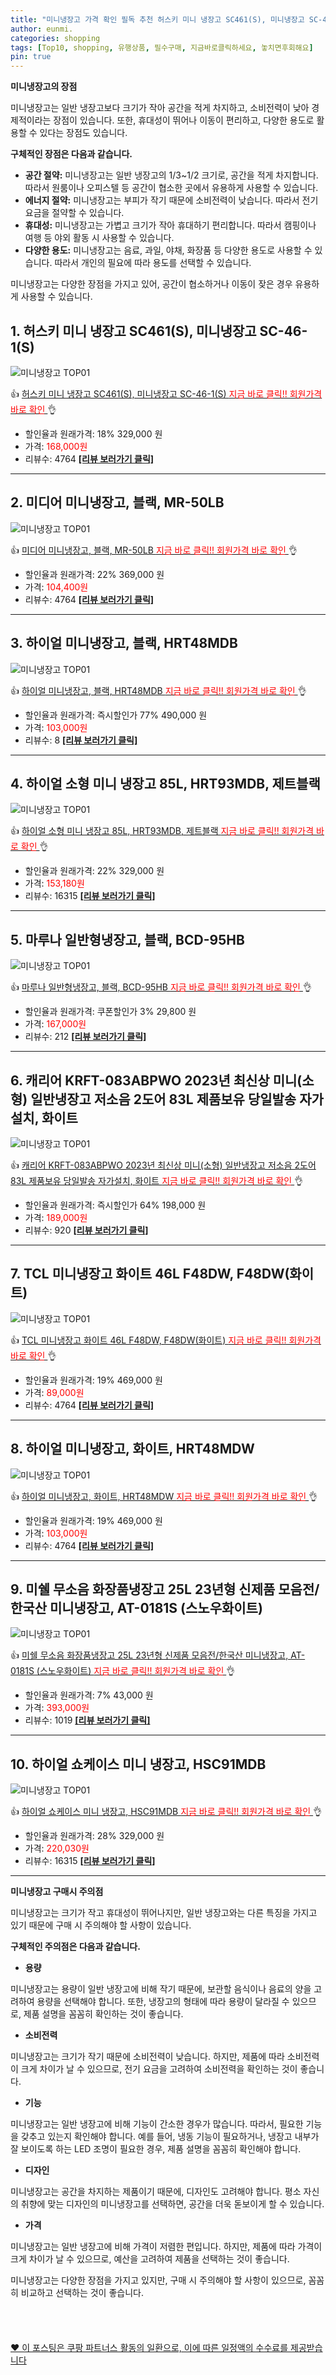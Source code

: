 ```yaml
---
title: "미니냉장고 가격 확인 필독 추천 허스키 미니 냉장고 SC461(S), 미니냉장고 SC-46-1(S) 비교 장점 구매가이드"
author: eunmi.
categories: shopping
tags: [Top10, shopping, 유행상품, 필수구매, 지금바로클릭하세요, 놓치면후회해요]
pin: true
---
```

**미니냉장고의 장점**

미니냉장고는 일반 냉장고보다 크기가 작아 공간을 적게 차지하고, 소비전력이 낮아 경제적이라는 장점이 있습니다. 또한, 휴대성이 뛰어나 이동이 편리하고, 다양한 용도로 활용할 수 있다는 장점도 있습니다.

**구체적인 장점은 다음과 같습니다.**

* **공간 절약:** 미니냉장고는 일반 냉장고의 1/3~1/2 크기로, 공간을 적게 차지합니다. 따라서 원룸이나 오피스텔 등 공간이 협소한 곳에서 유용하게 사용할 수 있습니다.
* **에너지 절약:** 미니냉장고는 부피가 작기 때문에 소비전력이 낮습니다. 따라서 전기 요금을 절약할 수 있습니다.
* **휴대성:** 미니냉장고는 가볍고 크기가 작아 휴대하기 편리합니다. 따라서 캠핑이나 여행 등 야외 활동 시 사용할 수 있습니다.
* **다양한 용도:** 미니냉장고는 음료, 과일, 야채, 화장품 등 다양한 용도로 사용할 수 있습니다. 따라서 개인의 필요에 따라 용도를 선택할 수 있습니다.

미니냉장고는 다양한 장점을 가지고 있어, 공간이 협소하거나 이동이 잦은 경우 유용하게 사용할 수 있습니다.

   

## 1. 허스키 미니 냉장고 SC461(S), 미니냉장고 SC-46-1(S)

![미니냉장고 TOP01](https://thumbnail9.coupangcdn.com/thumbnails/remote/230x230ex/image/vendor_inventory/92ff/ea4095ce767d8f47b982162f9ba6bdf037e47fcc0f65fce9fd70c1f3f230.jpg)


👍 [허스키 미니 냉장고 SC461(S), 미니냉장고 SC-46-1(S) <font color=red> 지금 바로 클릭!! 회원가격 바로 확인 </font> ](https://link.coupang.com/re/AFFSDP?lptag=AF3617701&subid=GithubCoopas&pageKey=7417230423&traceid=V0-153&itemId=19232752547&vendorItemId=87487637071) 👌 


- 할인율과 원래가격: 18%  329,000   원
- 가격: <span style='color:red'>168,000원</span>
- 리뷰수: 4764  [**[리뷰 보러가기 클릭]**](https://link.coupang.com/re/AFFSDP?lptag=AF3617701&subid=GithubCoopas&pageKey=7417230423&traceid=V0-153&itemId=19232752547&vendorItemId=87487637071)

---


   

## 2. 미디어 미니냉장고, 블랙, MR-50LB

![미니냉장고 TOP01](https://thumbnail7.coupangcdn.com/thumbnails/remote/230x230ex/image/retail/images/1101274026686434-ef4ba74f-2cae-4baa-8464-04ac3e939006.jpg)


👍 [미디어 미니냉장고, 블랙, MR-50LB <font color=red> 지금 바로 클릭!! 회원가격 바로 확인 </font> ](https://link.coupang.com/re/AFFSDP?lptag=AF3617701&subid=GithubCoopas&pageKey=7477935144&traceid=V0-153&itemId=19526913118&vendorItemId=3090914802) 👌 


- 할인율과 원래가격: 22%  369,000   원
- 가격: <span style='color:red'>104,400원</span>
- 리뷰수: 4764  [**[리뷰 보러가기 클릭]**](https://link.coupang.com/re/AFFSDP?lptag=AF3617701&subid=GithubCoopas&pageKey=7477935144&traceid=V0-153&itemId=19526913118&vendorItemId=3090914802)

---


   

## 3. 하이얼 미니냉장고, 블랙, HRT48MDB

![미니냉장고 TOP01](https://thumbnail8.coupangcdn.com/thumbnails/remote/230x230ex/image/retail/images/3571987066089469-6264eb39-c669-4569-b49b-0c1e1ece9c07.jpg)


👍 [하이얼 미니냉장고, 블랙, HRT48MDB <font color=red> 지금 바로 클릭!! 회원가격 바로 확인 </font> ](https://link.coupang.com/re/AFFSDP?lptag=AF3617701&subid=GithubCoopas&pageKey=6397740251&traceid=V0-153&itemId=13667892094&vendorItemId=4041829591) 👌 


- 할인율과 원래가격: 즉시할인가 77%  490,000   원
- 가격: <span style='color:red'>103,000원</span>
- 리뷰수: 8  [**[리뷰 보러가기 클릭]**](https://link.coupang.com/re/AFFSDP?lptag=AF3617701&subid=GithubCoopas&pageKey=6397740251&traceid=V0-153&itemId=13667892094&vendorItemId=4041829591)

---


   

## 4. 하이얼 소형 미니 냉장고 85L, HRT93MDB, 제트블랙

![미니냉장고 TOP01](https://thumbnail7.coupangcdn.com/thumbnails/remote/230x230ex/image/retail/images/2022/12/08/14/2/3186f2a5-1357-4888-bbbb-101202f08a3e.png)


👍 [하이얼 소형 미니 냉장고 85L, HRT93MDB, 제트블랙 <font color=red> 지금 바로 클릭!! 회원가격 바로 확인 </font> ](https://link.coupang.com/re/AFFSDP?lptag=AF3617701&subid=GithubCoopas&pageKey=6978925843&traceid=V0-153&itemId=17041978867&vendorItemId=84216800015) 👌 


- 할인율과 원래가격: 22%  329,000   원
- 가격: <span style='color:red'>153,180원</span>
- 리뷰수: 16315  [**[리뷰 보러가기 클릭]**](https://link.coupang.com/re/AFFSDP?lptag=AF3617701&subid=GithubCoopas&pageKey=6978925843&traceid=V0-153&itemId=17041978867&vendorItemId=84216800015)

---


   

## 5. 마루나 일반형냉장고, 블랙, BCD-95HB

![미니냉장고 TOP01](https://thumbnail7.coupangcdn.com/thumbnails/remote/230x230ex/image/vendor_inventory/bb99/23c66278e707c471f54ef5ea70d7d5752d0107e8ae07d3334072b4131819.jpg)


👍 [마루나 일반형냉장고, 블랙, BCD-95HB <font color=red> 지금 바로 클릭!! 회원가격 바로 확인 </font> ](https://link.coupang.com/re/AFFSDP?lptag=AF3617701&subid=GithubCoopas&pageKey=7276353188&traceid=V0-153&itemId=18568368685&vendorItemId=71398757302) 👌 


- 할인율과 원래가격: 쿠폰할인가 3%  29,800   원
- 가격: <span style='color:red'>167,000원</span>
- 리뷰수: 212  [**[리뷰 보러가기 클릭]**](https://link.coupang.com/re/AFFSDP?lptag=AF3617701&subid=GithubCoopas&pageKey=7276353188&traceid=V0-153&itemId=18568368685&vendorItemId=71398757302)

---


   

## 6. 캐리어 KRFT-083ABPWO 2023년 최신상 미니(소형) 일반냉장고 저소음 2도어 83L 제품보유 당일발송 자가설치, 화이트

![미니냉장고 TOP01](https://thumbnail10.coupangcdn.com/thumbnails/remote/230x230ex/image/vendor_inventory/7f48/c8ea9f42c191cc45b647894da32adb281c573cb4af6a724c259b0705d70c.jpg)


👍 [캐리어 KRFT-083ABPWO 2023년 최신상 미니(소형) 일반냉장고 저소음 2도어 83L 제품보유 당일발송 자가설치, 화이트 <font color=red> 지금 바로 클릭!! 회원가격 바로 확인 </font> ](https://link.coupang.com/re/AFFSDP?lptag=AF3617701&subid=GithubCoopas&pageKey=7608364831&traceid=V0-153&itemId=20143864659&vendorItemId=87052015528) 👌 


- 할인율과 원래가격: 즉시할인가 64%  198,000   원
- 가격: <span style='color:red'>189,000원</span>
- 리뷰수: 920  [**[리뷰 보러가기 클릭]**](https://link.coupang.com/re/AFFSDP?lptag=AF3617701&subid=GithubCoopas&pageKey=7608364831&traceid=V0-153&itemId=20143864659&vendorItemId=87052015528)

---


   

## 7. TCL 미니냉장고 화이트 46L F48DW, F48DW(화이트)

![미니냉장고 TOP01](https://thumbnail7.coupangcdn.com/thumbnails/remote/230x230ex/image/retail/images/2714451946498718-13e87d65-9884-47ca-b726-33ff3921164d.jpg)


👍 [TCL 미니냉장고 화이트 46L F48DW, F48DW(화이트) <font color=red> 지금 바로 클릭!! 회원가격 바로 확인 </font> ](https://link.coupang.com/re/AFFSDP?lptag=AF3617701&subid=GithubCoopas&pageKey=7039143317&traceid=V0-153&itemId=17401842580&vendorItemId=84571274744) 👌 


- 할인율과 원래가격: 19%  469,000   원
- 가격: <span style='color:red'>89,000원</span>
- 리뷰수: 4764  [**[리뷰 보러가기 클릭]**](https://link.coupang.com/re/AFFSDP?lptag=AF3617701&subid=GithubCoopas&pageKey=7039143317&traceid=V0-153&itemId=17401842580&vendorItemId=84571274744)

---


   

## 8. 하이얼 미니냉장고, 화이트, HRT48MDW

![미니냉장고 TOP01](https://thumbnail10.coupangcdn.com/thumbnails/remote/230x230ex/image/retail/images/3735761239444741-1e028f81-b58b-4bda-87ed-b50c9971ba3c.jpg)


👍 [하이얼 미니냉장고, 화이트, HRT48MDW <font color=red> 지금 바로 클릭!! 회원가격 바로 확인 </font> ](https://link.coupang.com/re/AFFSDP?lptag=AF3617701&subid=GithubCoopas&pageKey=6397740251&traceid=V0-153&itemId=13667910793&vendorItemId=4041829789) 👌 


- 할인율과 원래가격: 19%  469,000   원
- 가격: <span style='color:red'>103,000원</span>
- 리뷰수: 4764  [**[리뷰 보러가기 클릭]**](https://link.coupang.com/re/AFFSDP?lptag=AF3617701&subid=GithubCoopas&pageKey=6397740251&traceid=V0-153&itemId=13667910793&vendorItemId=4041829789)

---


   

## 9. 미쉘 무소음 화장품냉장고 25L 23년형 신제품 모음전/한국산 미니냉장고, AT-0181S (스노우화이트)

![미니냉장고 TOP01](https://thumbnail9.coupangcdn.com/thumbnails/remote/230x230ex/image/vendor_inventory/59b2/44041864fbdf4f59449f528cec8397d7b480c085e3b6383b61de75353169.jpg)


👍 [미쉘 무소음 화장품냉장고 25L 23년형 신제품 모음전/한국산 미니냉장고, AT-0181S (스노우화이트) <font color=red> 지금 바로 클릭!! 회원가격 바로 확인 </font> ](https://link.coupang.com/re/AFFSDP?lptag=AF3617701&subid=GithubCoopas&pageKey=7147809395&traceid=V0-153&itemId=17963621213&vendorItemId=71130691912) 👌 


- 할인율과 원래가격: 7%  43,000   원
- 가격: <span style='color:red'>393,000원</span>
- 리뷰수: 1019  [**[리뷰 보러가기 클릭]**](https://link.coupang.com/re/AFFSDP?lptag=AF3617701&subid=GithubCoopas&pageKey=7147809395&traceid=V0-153&itemId=17963621213&vendorItemId=71130691912)

---


   

## 10. 하이얼 쇼케이스 미니 냉장고, HSC91MDB

![미니냉장고 TOP01](https://thumbnail7.coupangcdn.com/thumbnails/remote/230x230ex/image/retail/images/455551049151447-3d87e042-33af-4e3d-9d2a-2d93abf2f7d2.jpg)


👍 [하이얼 쇼케이스 미니 냉장고, HSC91MDB <font color=red> 지금 바로 클릭!! 회원가격 바로 확인 </font> ](https://link.coupang.com/re/AFFSDP?lptag=AF3617701&subid=GithubCoopas&pageKey=6978493189&traceid=V0-153&itemId=17039607200&vendorItemId=84214471342) 👌 


- 할인율과 원래가격: 28%  329,000   원
- 가격: <span style='color:red'>220,030원</span>
- 리뷰수: 16315  [**[리뷰 보러가기 클릭]**](https://link.coupang.com/re/AFFSDP?lptag=AF3617701&subid=GithubCoopas&pageKey=6978493189&traceid=V0-153&itemId=17039607200&vendorItemId=84214471342)

---
**미니냉장고 구매시 주의점**

미니냉장고는 크기가 작고 휴대성이 뛰어나지만, 일반 냉장고와는 다른 특징을 가지고 있기 때문에 구매 시 주의해야 할 사항이 있습니다.

**구체적인 주의점은 다음과 같습니다.**

* **용량**

미니냉장고는 용량이 일반 냉장고에 비해 작기 때문에, 보관할 음식이나 음료의 양을 고려하여 용량을 선택해야 합니다. 또한, 냉장고의 형태에 따라 용량이 달라질 수 있으므로, 제품 설명을 꼼꼼히 확인하는 것이 좋습니다.

* **소비전력**

미니냉장고는 크기가 작기 때문에 소비전력이 낮습니다. 하지만, 제품에 따라 소비전력이 크게 차이가 날 수 있으므로, 전기 요금을 고려하여 소비전력을 확인하는 것이 좋습니다.

* **기능**

미니냉장고는 일반 냉장고에 비해 기능이 간소한 경우가 많습니다. 따라서, 필요한 기능을 갖추고 있는지 확인해야 합니다. 예를 들어, 냉동 기능이 필요하거나, 냉장고 내부가 잘 보이도록 하는 LED 조명이 필요한 경우, 제품 설명을 꼼꼼히 확인해야 합니다.

* **디자인**

미니냉장고는 공간을 차지하는 제품이기 때문에, 디자인도 고려해야 합니다. 평소 자신의 취향에 맞는 디자인의 미니냉장고를 선택하면, 공간을 더욱 돋보이게 할 수 있습니다.

* **가격**

미니냉장고는 일반 냉장고에 비해 가격이 저렴한 편입니다. 하지만, 제품에 따라 가격이 크게 차이가 날 수 있으므로, 예산을 고려하여 제품을 선택하는 것이 좋습니다.

미니냉장고는 다양한 장점을 가지고 있지만, 구매 시 주의해야 할 사항이 있으므로, 꼼꼼히 비교하고 선택하는 것이 좋습니다.<br><br><br><br><br> [ ❤  이 포스팅은 쿠팡 파트너스 활동의 일환으로, 이에 따른 일정액의 수수료를 제공받습니다](https://link.coupang.com/a/bcEFyh)